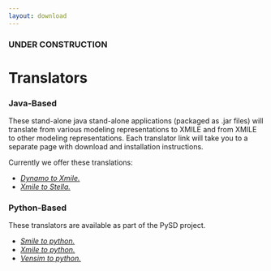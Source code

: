 ```yaml
---
layout: download
---
```

### UNDER CONSTRUCTION

# Translators

### Java-Based

These stand-alone java stand-alone applications (packaged as .jar files)  will translate from various modeling representations to XMILE and from XMILE to other modeling representations. 
Each translator link will take you to a separate page with download and installation instructions. 

Currently we offer these translations:

- [*Dynamo to Xmile.*](dyn2xmile.html)
- [*Xmile to Stella.*](xmile2stella.html)

### Python-Based

These translators are available as part of the PySD project. 

- [*Smile to python.*](pysd.html)
- [*Xmile to python.*](pysd.html)
- [*Vensim to python.*](pysd.html)


